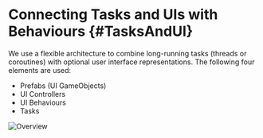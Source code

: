 Connecting Tasks and UIs with Behaviours                {#TasksAndUI}
========================================

We use a flexible architecture to combine long-running tasks (threads or coroutines) with optional user interface representations. The following four elements are used:

- Prefabs (UI GameObjects)
- UI Controllers
- UI Behaviours
- Tasks

![Overview](/images/UpdateQuestInfoDialogOverview.png "Updating QuestInfos and showing that in a Dialog") 
